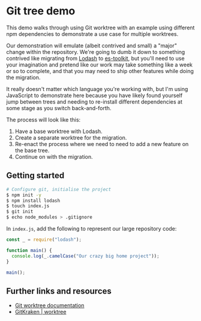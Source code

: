 # Git tree demo

This demo walks through using Git worktree with an example using different npm dependencies to demonstrate a use case for multiple worktrees.

Our demonstration will emulate (albeit contrived and small) a "major" change within the repository. We're going to dumb it down to something contrived like migrating from [Lodash](https://lodash.com/) to [es-toolkit](https://es-toolkit.slash.page/), but you'll need to use your imagination and pretend like our work may take something like a week or so to complete, and that you may need to ship other features while doing the migration.

It really doesn't matter which language you're working with, but I'm using JavaScript to demonstrate here because you have likely found yourself jump between trees and needing to re-install different dependencies at some stage as you switch back-and-forth.

The process will look like this:

1. Have a base worktree with Lodash.
2. Create a separate worktree for the migration.
3. Re-enact the process where we need to need to add a new feature on the base tree.
4. Continue on with the migration.

## Getting started

```sh
# Configure git, initialise the project
$ npm init -y
$ npm install lodash
$ touch index.js
$ git init
$ echo node_modules > .gitignore
```

In `index.js`, add the following to represent our large repository code:

```js
const _ = require("lodash");

function main() {
  console.log(_.camelCase("Our crazy big home project"));
}

main();
```

## Further links and resources

- [Git worktree documentation](https://git-scm.com/docs/git-worktree)
- [GitKraken | worktree](https://www.gitkraken.com/learn/git/git-worktree)
